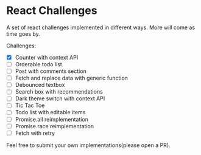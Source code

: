 # React Challenges

A set of react challenges implemented in different ways.
More will come as time goes by.

Challenges:

- [x] Counter with context API
- [ ] Orderable todo list
- [ ] Post with comments section
- [ ] Fetch and replace data with generic function
- [ ] Debounced textbox
- [ ] Search box with recommendations
- [ ] Dark theme switch with context API
- [ ] Tic Tac Toe
- [ ] Todo list with editable items
- [ ] Promise.all reimplementation
- [ ] Promise.race reimplementation
- [ ] Fetch with retry

Feel free to submit your own implementations(please open a PR).
